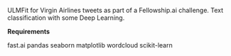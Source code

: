 ULMFit for Virgin Airlines tweets as part of a Fellowship.ai challenge. Text classification with some Deep Learning.

**Requirements**

fast.ai
pandas
seaborn
matplotlib
wordcloud
scikit-learn
